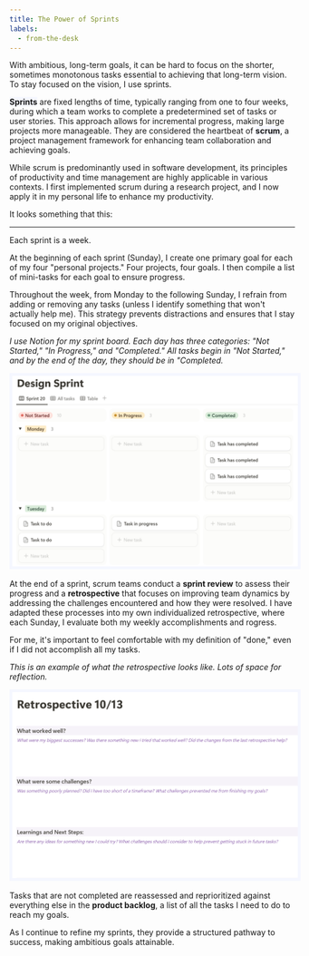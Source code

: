 ```yaml
---
title: The Power of Sprints
labels: 
  - from-the-desk
---
```


With ambitious, long-term goals, it can be hard to focus on the shorter, sometimes monotonous tasks essential to achieving that long-term vision. To stay focused on the vision, I use sprints.

<b><span style="background-color: #f5f7ff;">Sprints</span></b> are fixed lengths of time, typically ranging from one to four weeks, during which a team works to complete a predetermined set of tasks or user stories. This approach allows for incremental progress, making large projects more manageable. They are considered the heartbeat of <b><span style="background-color: #f5f7ff;">scrum</span></b>, a project management framework for enhancing team collaboration and achieving goals.

While scrum is predominantly used in software development, its principles of productivity and time management are highly applicable in various contexts. I first implemented scrum during a research project, and I now apply it in my personal life to enhance my productivity.

It looks something that this: 

<hr>

Each sprint is a week.

At the beginning of each sprint (Sunday), I create one primary goal for each of my four "personal projects." Four projects, four goals. I then compile a list of mini-tasks for each goal to ensure progress.

Throughout the week, from Monday to the following Sunday, I refrain from adding or removing any tasks (unless I identify something that won't actually help me). This strategy prevents distractions and ensures that I stay focused on my original objectives.

*I use Notion for my sprint board. Each day has three categories: "Not Started," "In Progress," and "Completed." All tasks begin in "Not Started," and by the end of the day, they should be in "Completed.*

<img src="assets/sprint1.png" alt="Image of Sprint" style="max-width: 100%; height: auto; border: 5px solid #f5f7ff;">

At the end of a sprint, scrum teams conduct a <b>sprint review</b> to assess their progress and a <b>retrospective</b> that focuses on improving team dynamics by addressing the challenges encountered and how they were resolved. I have adapted these processes into my own individualized retrospective, where each Sunday, I evaluate both my weekly accomplishments and rogress.

For me, it's important to feel comfortable with my definition of "done," even if I did not accomplish all my tasks.

*This is an example of what the retrospective looks like. Lots of space for reflection.*

<img src="assets/retrospective.png" alt="Image of Repo" style="max-width: 100%; height: auto; border: 5px solid #f5f7ff;">

Tasks that are not completed are reassessed and reprioritized against everything else in the <b>product backlog</b>, a list of all the tasks I need to do to reach my goals.

As I continue to refine my sprints, they provide a structured pathway to success, making ambitious goals attainable.

<!-- Here's is a example: As part of my affiliation with Girl Security,* they generously funded my Google Cybersecurity Professional Certificate. I am deeply interested in cybersecurity, user privacy, and social engineering, and this certificate will allow me to gain the foundations needed to consider taking Security+ eventually.

By Google standards, the certificate is intended to take six months, but I plan to finish it by the end of the year (yes, ambitious). There are eight courses with about five modules each. Splitting it up means roughly three modules per week.

For the weeks of October 7th - 11th, my sprint goal for this project is to finish three modules. -->